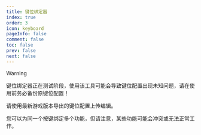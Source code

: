 ```yaml
---
title: 键位绑定器
index: true
order: 3
icon: keyboard
pageInfo: false
comment: false
toc: false
prev: false
next: false
---
```


<script setup>
    import Editor from '@source/components/keybind-editor/App.vue';
    import { provide } from 'vue';
    import { onMounted } from 'vue';
    provide("i18nLanguage",'zh');

    onMounted(() => {
        (window.adsbygoogle = window.adsbygoogle || []).push({});
    })
</script>

> [!warning]
> 键位绑定器正在测试阶段，使用该工具可能会导致键位配置出现未知问题，请在使用前务必备份原键位配置！
>
> 请使用最新游戏版本导出的键位配置上传编辑。
>
> 您可以为同一个按键绑定多个功能，但请注意，某些功能可能会冲突或无法正常工作。

<ins class="adsbygoogle"
     style="display:block"
     data-ad-client="ca-pub-2336226859954206"
     data-ad-slot="7113006248"
     data-ad-format="auto"
     data-full-width-responsive="true">
</ins>

<Editor />
